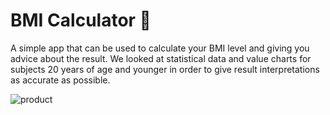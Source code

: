 # BMI Calculator 💪
A simple app that can be used to calculate your BMI level and giving you advice about the result. We looked at statistical data and value charts for subjects 20 years of age and younger in order to give result interpretations as accurate as possible.

![product](https://github.com/pastpap/bmi-calculator/assets/13162396/693513be-fc02-4e42-8c52-36c7255b36d6)
